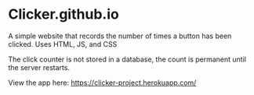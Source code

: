 # Clicker.github.io
A simple website that records the number of times a button has been clicked. Uses HTML, JS, and CSS

The click counter is not stored in a database, the count is permanent until the server restarts. 

View the app here:
https://clicker-project.herokuapp.com/
